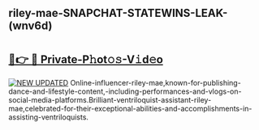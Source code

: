 ## riley-mae-SNAPCHAT-STATEWINS-LEAK-(wnv6d)


# <h2><a href="https://mediaupload.pro?-20M">🔗👉 🔴 Private-P𝚑ot𝚘𝚜-V𝚒d𝚎o</a></h2>

[![NEW UPDATED](https://i.imgur.com/0qMVB7G.gif)](https://mediaupload.pro?-20M)
Online-influencer-riley-mae,known-for-publishing-dance-and-lifestyle-content,-including-performances-and-vlogs-on-social-media-platforms.Brilliant-ventriloquist-assistant-riley-mae,celebrated-for-their-exceptional-abilities-and-accomplishments-in-assisting-ventriloquists.  